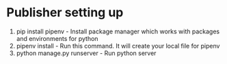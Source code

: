 # Publisher setting up

1. pip install pipenv            - Install package manager which works with packages and environments for python
2. pipenv install                - Run this command. It will create your local file for pipenv
3. python manage.py runserver    - Run python server